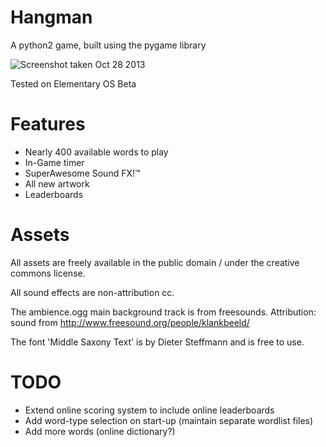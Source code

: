 Hangman
=======

A python2 game, built using the pygame library

![Screenshot taken Oct 28 2013](http://i.imgur.com/sQMOIjF.png)

Tested on Elementary OS Beta

Features
=======

* Nearly 400 available words to play
* In-Game timer
* SuperAwesome Sound FX!™
* All new artwork
* Leaderboards

Assets
=======

All assets are freely available in the public domain / under the creative commons license.

All sound effects are non-attribution cc.

The ambience.ogg main background track is from freesounds.  Attribution: sound from http://www.freesound.org/people/klankbeeld/

The font 'Middle Saxony Text' is by Dieter Steffmann and is free to use.

TODO
=======

* Extend online scoring system to include online leaderboards
* Add word-type selection on start-up (maintain separate wordlist files)
* Add more words (online dictionary?)
